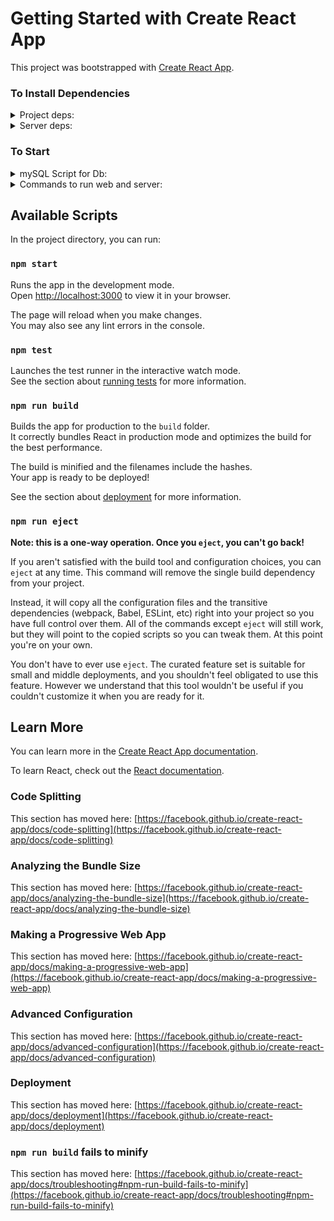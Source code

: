 # Getting Started with Create React App

This project was bootstrapped with [Create React App](https://github.com/facebook/create-react-app).  

### To Install Dependencies  
<details>
<summary>Project deps:</summary>
<br>  
  
```
npm install 
```

</details>
<details>
<summary>Server deps:</summary>
<br>  
  
```
cd server 
``` 

  
```
npm install 
``` 

</details>

### To Start
<details>
<summary>mySQL Script for Db:</summary>
<br>  

```sql
create database projectdatabase;
use projectdatabase;

CREATE TABLE `mytable` (
  `id` int NOT NULL AUTO_INCREMENT,
  `name` varchar(45) DEFAULT NULL,
  `email` varchar(45) DEFAULT NULL,
  `title` varchar(45) DEFAULT NULL,
  `department` varchar(45) DEFAULT NULL,
  `status` varchar(45) DEFAULT NULL,
  `position` varchar(45) DEFAULT NULL,
  `picture` text,
  `allowed` varchar(45) DEFAULT NULL,
  PRIMARY KEY (`id`)
) ENGINE=InnoDB AUTO_INCREMENT=27 DEFAULT CHARSET=utf8mb4 COLLATE=utf8mb4_0900_ai_ci;
CREATE TABLE `userstable` (
  `id` int NOT NULL AUTO_INCREMENT,
  `email` varchar(45) NOT NULL,
  `password` text,
  `role` varchar(45) DEFAULT NULL,
  PRIMARY KEY (`id`)
) ENGINE=InnoDB AUTO_INCREMENT=5 DEFAULT CHARSET=utf8mb4 COLLATE=utf8mb4_0900_ai_ci

```

</details>

<details>
<summary>Commands to run web and server:</summary>
<br>
-Web: for now its 

```
npm start 
```

<br>
-Server: 

```
cd Server 
```
```
npm start || npm devStart
```
</details>

## Available Scripts

In the project directory, you can run:

### `npm start`


Runs the app in the development mode.\
Open [http://localhost:3000](http://localhost:3000) to view it in your browser.

The page will reload when you make changes.\
You may also see any lint errors in the console.

### `npm test`

Launches the test runner in the interactive watch mode.\
See the section about [running tests](https://facebook.github.io/create-react-app/docs/running-tests) for more information.

### `npm run build`

Builds the app for production to the `build` folder.\
It correctly bundles React in production mode and optimizes the build for the best performance.

The build is minified and the filenames include the hashes.\
Your app is ready to be deployed!

See the section about [deployment](https://facebook.github.io/create-react-app/docs/deployment) for more information.

### `npm run eject`

**Note: this is a one-way operation. Once you `eject`, you can't go back!**

If you aren't satisfied with the build tool and configuration choices, you can `eject` at any time. This command will remove the single build dependency from your project.

Instead, it will copy all the configuration files and the transitive dependencies (webpack, Babel, ESLint, etc) right into your project so you have full control over them. All of the commands except `eject` will still work, but they will point to the copied scripts so you can tweak them. At this point you're on your own.

You don't have to ever use `eject`. The curated feature set is suitable for small and middle deployments, and you shouldn't feel obligated to use this feature. However we understand that this tool wouldn't be useful if you couldn't customize it when you are ready for it.

## Learn More

You can learn more in the [Create React App documentation](https://facebook.github.io/create-react-app/docs/getting-started).

To learn React, check out the [React documentation](https://reactjs.org/).

### Code Splitting

This section has moved here: [https://facebook.github.io/create-react-app/docs/code-splitting](https://facebook.github.io/create-react-app/docs/code-splitting)

### Analyzing the Bundle Size

This section has moved here: [https://facebook.github.io/create-react-app/docs/analyzing-the-bundle-size](https://facebook.github.io/create-react-app/docs/analyzing-the-bundle-size)

### Making a Progressive Web App

This section has moved here: [https://facebook.github.io/create-react-app/docs/making-a-progressive-web-app](https://facebook.github.io/create-react-app/docs/making-a-progressive-web-app)

### Advanced Configuration

This section has moved here: [https://facebook.github.io/create-react-app/docs/advanced-configuration](https://facebook.github.io/create-react-app/docs/advanced-configuration)

### Deployment

This section has moved here: [https://facebook.github.io/create-react-app/docs/deployment](https://facebook.github.io/create-react-app/docs/deployment)

### `npm run build` fails to minify

This section has moved here: [https://facebook.github.io/create-react-app/docs/troubleshooting#npm-run-build-fails-to-minify](https://facebook.github.io/create-react-app/docs/troubleshooting#npm-run-build-fails-to-minify)
